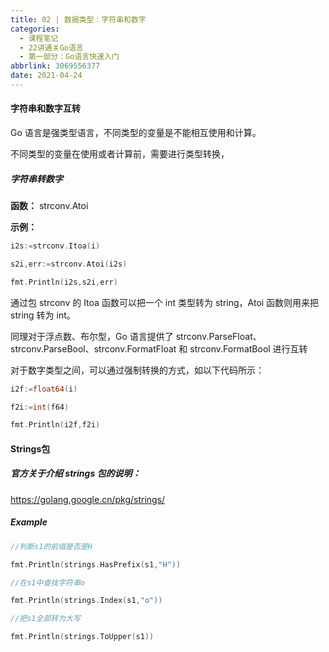 ```yaml
---
title: 02 | 数据类型：字符串和数字
categories:
  - 课程笔记
  - 22讲通关Go语言
  - 第一部分：Go语言快速入门
abbrlink: 3069556377
date: 2021-04-24
---
```


#### 字符串和数字互转

Go 语言是强类型语言，不同类型的变量是不能相互使用和计算。

不同类型的变量在使用或者计算前，需要进行类型转换，

##### 字符串转数字

**函数：** strconv.Atoi

**示例：**

```go
i2s:=strconv.Itoa(i)

s2i,err:=strconv.Atoi(i2s)

fmt.Println(i2s,s2i,err)

```

通过包 strconv 的 Itoa 函数可以把一个 int 类型转为 string，Atoi 函数则用来把 string 转为 int。

同理对于浮点数、布尔型，Go 语言提供了 strconv.ParseFloat、strconv.ParseBool、strconv.FormatFloat 和 strconv.FormatBool 进行互转

对于数字类型之间，可以通过强制转换的方式，如以下代码所示：

```go
i2f:=float64(i)

f2i:=int(f64)

fmt.Println(i2f,f2i)

```

#### Strings包

##### 官方关于介绍 strings 包的说明：

https://golang.google.cn/pkg/strings/

##### Example

```go
//判断s1的前缀是否是H

fmt.Println(strings.HasPrefix(s1,"H"))

//在s1中查找字符串o

fmt.Println(strings.Index(s1,"o"))

//把s1全部转为大写

fmt.Println(strings.ToUpper(s1))

```

